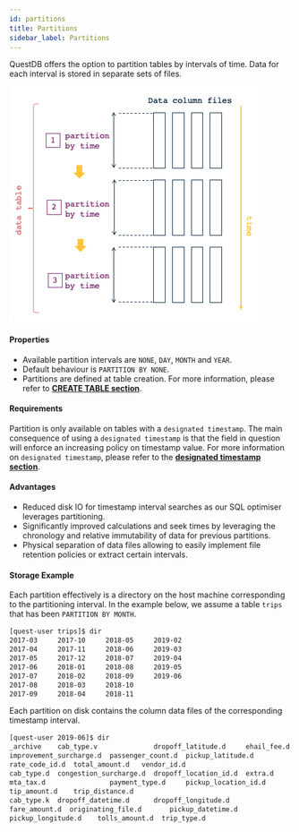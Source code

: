 ```yaml
---
id: partitions
title: Partitions
sidebar_label: Partitions
---
```


 
QuestDB offers the option to partition tables by intervals of time. Data for each interval 
 is stored in separate sets of files. 

![alt-text](assets/storage-model.png)


#### Properties
- Available partition intervals are `NONE`, `DAY`, `MONTH` and `YEAR`.
- Default behaviour is `PARTITION BY NONE`.
- Partitions are defined at table creation. 
For more information, please refer to **[CREATE TABLE section](sqlCREATE.md)**.

#### Requirements
Partition is only available on tables with a `designated timestamp`. The main consequence of using a
`designated timestamp` is that the field in question will enforce an increasing policy on timestamp value.
For more information on `designated timestamp`, please refer to the **[designated timestamp section](designatedTimestamp.md)**.

#### Advantages
- Reduced disk IO for timestamp interval searches as our SQL optimiser leverages partitioning.
- Significantly improved calculations and seek times by leveraging the chronology and relative immutability of data for
previous partitions.
- Physical separation of data files allowing to easily implement file retention policies or extract certain intervals.

#### Storage Example
Each partition effectively is a directory  on the host machine  corresponding to the partitioning interval. 
In the example below, we assume a table `trips` that has been `PARTITION BY MONTH`.
```
[quest-user trips]$ dir
2017-03	    2017-10 	2018-05	    2019-02	
2017-04	    2017-11 	2018-06	    2019-03	
2017-05	    2017-12 	2018-07	    2019-04		
2017-06	    2018-01 	2018-08 	2019-05
2017-07	    2018-02 	2018-09 	2019-06
2017-08	    2018-03 	2018-10 	
2017-09	    2018-04 	2018-11 	
```

Each partition on disk contains the column data files of the corresponding timestamp interval.
```
[quest-user 2019-06]$ dir
_archive    cab_type.v              dropoff_latitude.d     ehail_fee.d    improvement_surcharge.d  passenger_count.d  pickup_latitude.d     rate_code_id.d  total_amount.d   vendor_id.d
cab_type.d  congestion_surcharge.d  dropoff_location_id.d  extra.d        mta_tax.d                payment_type.d     pickup_location_id.d  tip_amount.d    trip_distance.d
cab_type.k  dropoff_datetime.d      dropoff_longitude.d    fare_amount.d  originating_file.d       pickup_datetime.d  pickup_longitude.d    tolls_amount.d  trip_type.d
```
